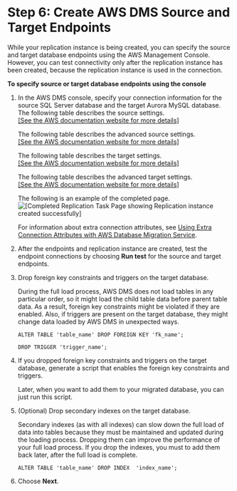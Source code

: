 # Step 6: Create AWS DMS Source and Target Endpoints<a name="CHAP_SQLServer2Aurora.Steps.CreateSourceTargetEndpoints"></a>

While your replication instance is being created, you can specify the source and target database endpoints using the AWS Management Console\. However, you can test connectivity only after the replication instance has been created, because the replication instance is used in the connection\.

**To specify source or target database endpoints using the console**

1. In the AWS DMS console, specify your connection information for the source SQL Server database and the target Aurora MySQL database\. The following table describes the source settings\.    
[\[See the AWS documentation website for more details\]](http://docs.aws.amazon.com/dms/latest/sbs/CHAP_SQLServer2Aurora.Steps.CreateSourceTargetEndpoints.html)

   The following table describes the advanced source settings\.    
[\[See the AWS documentation website for more details\]](http://docs.aws.amazon.com/dms/latest/sbs/CHAP_SQLServer2Aurora.Steps.CreateSourceTargetEndpoints.html)

   The following table describes the target settings\.    
[\[See the AWS documentation website for more details\]](http://docs.aws.amazon.com/dms/latest/sbs/CHAP_SQLServer2Aurora.Steps.CreateSourceTargetEndpoints.html)

   The following table describes the advanced target settings\.    
[\[See the AWS documentation website for more details\]](http://docs.aws.amazon.com/dms/latest/sbs/CHAP_SQLServer2Aurora.Steps.CreateSourceTargetEndpoints.html)

   The following is an example of the completed page\.  
![\[Completed Replication Task Page showing Replication instance
                                created successfully\]](http://docs.aws.amazon.com/dms/latest/sbs/images/sbs-rdsqlserver2aurora-dmsconnect.png)

   For information about extra connection attributes, see [Using Extra Connection Attributes with AWS Database Migration Service](http://docs.aws.amazon.com/dms/latest/userguide/CHAP_Introduction.ConnectionAttributes.html)\.

1. After the endpoints and replication instance are created, test the endpoint connections by choosing **Run test** for the source and target endpoints\.

1. Drop foreign key constraints and triggers on the target database\.

   During the full load process, AWS DMS does not load tables in any particular order, so it might load the child table data before parent table data\. As a result, foreign key constraints might be violated if they are enabled\. Also, if triggers are present on the target database, they might change data loaded by AWS DMS in unexpected ways\.

   ```
   ALTER TABLE 'table_name' DROP FOREIGN KEY 'fk_name';
                           
   DROP TRIGGER 'trigger_name';
   ```

1. If you dropped foreign key constraints and triggers on the target database, generate a script that enables the foreign key constraints and triggers\. 

   Later, when you want to add them to your migrated database, you can just run this script\.

1. \(Optional\) Drop secondary indexes on the target database\.

   Secondary indexes \(as with all indexes\) can slow down the full load of data into tables because they must be maintained and updated during the loading process\. Dropping them can improve the performance of your full load process\. If you drop the indexes, you must to add them back later, after the full load is complete\.

   ```
   ALTER TABLE 'table_name' DROP INDEX  'index_name';                      
   ```

1. Choose **Next**\.